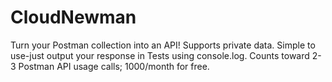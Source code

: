 # CloudNewman
Turn your Postman collection into an API! Supports private data. Simple to use-just output your response in Tests using console.log. Counts toward 2-3 Postman API usage calls; 1000/month for free.

